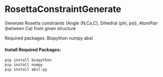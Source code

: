 # RosettaConstraintGenerate

Generate Rosetta constraints (Angle (N,Ca,C), Dihedral (phi, psi), AtomPair (between Ca) from given structure

Required packages:
Biopython
numpy
absl

#### Install Required Packages:
```bash
pip install biopython
pip install numpy
pip install absl-py
```
